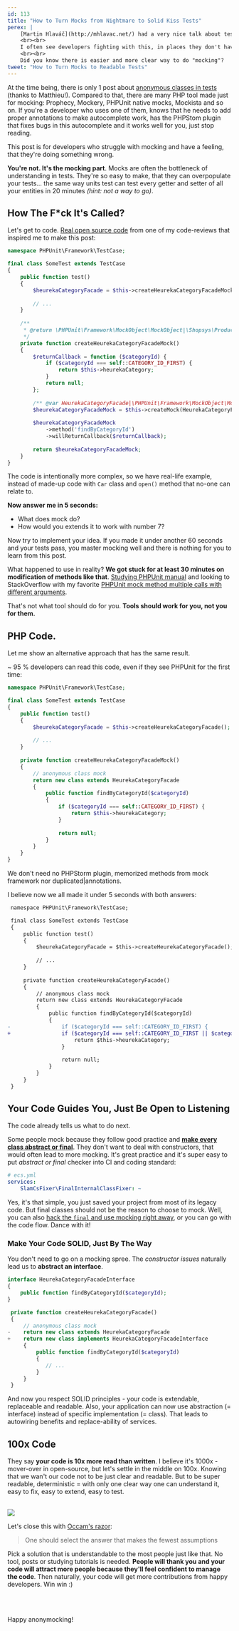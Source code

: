 ```yaml
---
id: 113
title: "How to Turn Mocks from Nightmare to Solid Kiss Tests"
perex: |
    [Martin Hlaváč](http://mhlavac.net/) had a very nice talk about testing in [Berlin PHP Meetup](http://www.bephpug.de/2018/06/05/june.html) last week (while I hosted with [Rector](https://github.com/rectorphp/rector)), and one of the topic was mocking.
    <br><br>
    I often see developers fighting with this, in places they don't have you, just because this topic is so widespread all over the internet and unit tools.
    <br><br>
    Did you know there is easier and more clear way to do "mocking"?    
tweet: "How to Turn Mocks to Readable Tests"
---
```


At the time being, there is only 1 post about [anonymous classes in tests](http://mnapoli.fr/anonymous-classes-in-tests/) (thanks to Matthieu!). Compared to that, there are many PHP tool made just for mocking: Prophecy, Mockery, PHPUnit native mocks, Mockista and so on. If you're a developer who uses one of them, knows that he needs to add proper annotations to make autocomplete work, has the PHPStom plugin that fixes bugs in this autocomplete and it works well for you, just stop reading. 

This post is for developers who struggle with mocking and have a feeling, that they're doing something wrong. 

**You're not. It's the mocking part**. Mocks are often the bottleneck of understanding in tests. They're so easy to make, that they can overpopulate your tests... the same way units test can test every getter and setter of all your entities in 20 minutes *(hint: not a way to go)*.

## How The F*ck It's Called?

Let's get to code. [Real open source code](https://github.com/shopsys/shopsys/commit/b73fc8da82f7d2679f05c8aedd29f010fd5d0630#diff-f1a8f90cb34e69e324153cce909467a2R92) from one of my code-reviews that inspired me to make this post:

```php
namespace PHPUnit\Framework\TestCase;

final class SomeTest extends TestCase
{
    public function test()
    {
        $heurekaCategoryFacade = $this->createHeurekaCategoryFacadeMock();
        
        // ...
    }
    
    /**
     * @return \PHPUnit\Framework\MockObject\MockObject|\Shopsys\ProductFeed\HeurekaBundle\Model\HeurekaCategory\HeurekaCategoryFacade
     */
    private function createHeurekaCategoryFacadeMock()
    {
        $returnCallback = function ($categoryId) {
            if ($categoryId === self::CATEGORY_ID_FIRST) {
                return $this->heurekaCategory;
            }
            return null;
        };
 
        /** @var HeurekaCategoryFacade|\PHPUnit\Framework\MockObject\MockObject $heurekaCategoryFacadeMock */
        $heurekaCategoryFacadeMock = $this->createMock(HeurekaCategoryFacade::class);
 
        $heurekaCategoryFacadeMock
            ->method('findByCategoryId')
            ->willReturnCallback($returnCallback);
 
        return $heurekaCategoryFacadeMock;
    }
}
```

The code is intentionally more complex, so we have real-life example, instead of made-up code with `Car` class and `open()` method that no-one can relate to.

**Now answer me in 5 seconds:**

- What does mock do? 
- How would you extends it to work with number 7?

Now try to implement your idea. If you made it under another 60 seconds and your tests pass, you master mocking well and there is nothing for you to learn from this post.

What happened to use in reality? **We got stuck for at least 30 minutes on modification of methods like that**. [Studying PHPUnit manual](https://phpunit.readthedocs.io/en/7.1/test-doubles.html?highlight=mocking) and looking to StackOverflow with my favorite [PHPUnit mock method multiple calls with different arguments](https://stackoverflow.com/questions/5988616/phpunit-mock-method-multiple-calls-with-different-arguments).

That's not what tool should do for you. **Tools should work for you, not you for them.**  

## PHP Code.

Let me show an alternative approach that has the same result.

~ 95 % developers can read this code, even if they see PHPUnit for the first time: 

```php
namespace PHPUnit\Framework\TestCase;

final class SomeTest extends TestCase
{
    public function test()
    {
        $heurekaCategoryFacade = $this->createHeurekaCategoryFacade();
        
        // ...
    }
    
    private function createHeurekaCategoryFacadeMock()
    {
        // anonymous class mock
        return new class extends HeurekaCategoryFacade
        {
            public function findByCategoryId($categoryId)
            {
                if ($categoryId === self::CATEGORY_ID_FIRST) {
                    return $this->heurekaCategory;
                }
                
                return null;
            }
        }
    }
}
```

We don't need no PHPStorm plugin, memorized methods from mock framework nor duplicated|annotations.

I believe now we all made it under 5 seconds with both answers:

```diff
 namespace PHPUnit\Framework\TestCase;

 final class SomeTest extends TestCase
 {
     public function test()
     {
         $heurekaCategoryFacade = $this->createHeurekaCategoryFacade();
        
         // ...
     }
    
     private function createHeurekaCategoryFacade()
     {
         // anonymous class mock
         return new class extends HeurekaCategoryFacade
         {
             public function findByCategoryId($categoryId)
             {
-                if ($categoryId === self::CATEGORY_ID_FIRST) {
+                if ($categoryId === self::CATEGORY_ID_FIRST || $categoryId === 7) {
                     return $this->heurekaCategory;
                 }
                
                 return null;
             }
         }
     }
 }
```

## Your Code Guides You, Just Be Open to Listening

The code already tells us what to do next.

Some people mock because they follow good practice and **[make every class abstract or final](https://ocramius.github.io/blog/when-to-declare-classes-final/)**. They don't want to deal with constructors, that would often lead to more mocking. It's great practice and it's super easy to put *abstract or final* checker into CI and coding standard:

```yaml
# ecs.yml
services:
    SlamCsFixer\FinalInternalClassFixer: ~
```

Yes, it's that simple, you just saved your project from most of its legacy code. But final classes should not be the reason to choose to mock. Well, you can also [hack the `final` and use mocking right away](https://phpfashion.com/how-to-mock-final-classes), or you can go with the code flow. Dance with it!  

### Make Your Code SOLID, Just By The Way 

You don't need to go on a mocking spree. The *constructor issues* naturally lead us to **abstract an interface**.

```php
interface HeurekaCategoryFacadeInterface
{
    public function findByCategoryId($categoryId);
}
```

```php
 private function createHeurekaCategoryFacade()
 {
     // anonymous class mock
-    return new class extends HeurekaCategoryFacade
+    return new class implements HeurekaCategoryFacadeInterface
     {
         public function findByCategoryId($categoryId)
         {
            // ...
         }
     }
 }
```

And now you respect SOLID principles - your code is extendable, replaceable and readable. Also, your application can now use abstraction (= interface) instead of specific implementation (= class). That leads to autowiring benefits and replace-ability of services. 

## 100x Code

They say **your code is 10x more read than written**. I believe it's 1000x - mover-over in open-source, but let's settle in the middle on 100x. Knowing that we wan't our code not to be just clear and readable. But to be super readable, deterministic = with only one clear way one can understand it, easy to fix, easy to extend, easy to test. 

<br>

<img src="https://upload.wikimedia.org/wikipedia/commons/thumb/a/ab/William_of_Ockham_-_Logica_1341.jpg/220px-William_of_Ockham_-_Logica_1341.jpg">

Let's close this with [Occam's razor](https://en.wikipedia.org/wiki/Occam%27s_razor):

<blockquote class="blockquote text-center mt-5 mb-5">
    One should select the answer that makes the fewest assumptions
</blockquote>

Pick a solution that is understandable to the most people just like that. No tool, posts or studying tutorials is needed. **People will thank you and your code will attract more people because they'll feel confident to manage the code**. Then naturally, your code will get more contributions from happy developers. Win win :)

<br><br>

Happy anonymocking!
